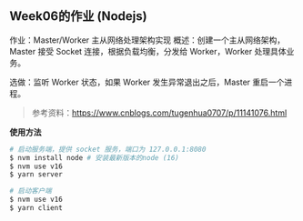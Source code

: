 ## Week06的作业 (Nodejs)

作业：Master/Worker 主从网络处理架构实现
概述：创建一个主从网络架构，Master 接受 Socket 连接，根据负载均衡，分发给 Worker，Worker 处理具体业务。

选做：监听 Worker 状态，如果 Worker 发生异常退出之后，Master 重启一个进程。


> 参考资料：https://www.cnblogs.com/tugenhua0707/p/11141076.html

**使用方法**
```sh
# 启动服务端，提供 socket 服务，端口为 127.0.0.1:8080
$ nvm install node # 安装最新版本的node (16)
$ nvm use v16
$ yarn server
```

```sh
# 启动客户端
$ nvm use v16
$ yarn client
```

